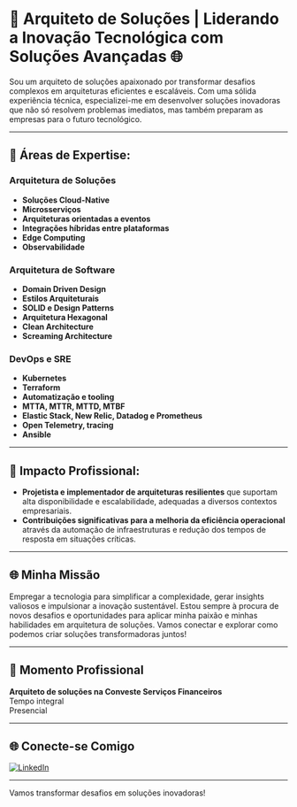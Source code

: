 # 🚀 Arquiteto de Soluções | Liderando a Inovação Tecnológica com Soluções Avançadas 🌐

Sou um arquiteto de soluções apaixonado por transformar desafios complexos em arquiteturas eficientes e escaláveis. Com uma sólida experiência técnica, especializei-me em desenvolver soluções inovadoras que não só resolvem problemas imediatos, mas também preparam as empresas para o futuro tecnológico.

---

## 🔹 Áreas de Expertise:

### Arquitetura de Soluções
- **Soluções Cloud-Native**
- **Microsserviços**
- **Arquiteturas orientadas a eventos**
- **Integrações híbridas entre plataformas**
- **Edge Computing**
- **Observabilidade**

### Arquitetura de Software
- **Domain Driven Design**
- **Estilos Arquiteturais**
- **SOLID e Design Patterns**
- **Arquitetura Hexagonal**
- **Clean Architecture**
- **Screaming Architecture**

### DevOps e SRE
- **Kubernetes**
- **Terraform**
- **Automatização e tooling**
- **MTTA, MTTR, MTTD, MTBF**
- **Elastic Stack, New Relic, Datadog e Prometheus**
- **Open Telemetry, tracing**
- **Ansible**

---

## 🔹 Impacto Profissional:
- **Projetista e implementador de arquiteturas resilientes** que suportam alta disponibilidade e escalabilidade, adequadas a diversos contextos empresariais.
- **Contribuições significativas para a melhoria da eficiência operacional** através da automação de infraestruturas e redução dos tempos de resposta em situações críticas.

---

## 🌐 Minha Missão
Empregar a tecnologia para simplificar a complexidade, gerar insights valiosos e impulsionar a inovação sustentável. Estou sempre à procura de novos desafios e oportunidades para aplicar minha paixão e minhas habilidades em arquitetura de soluções. Vamos conectar e explorar como podemos criar soluções transformadoras juntos!

---

## 💼 Momento Profissional
**Arquiteto de soluções na Conveste Serviços Financeiros**  
Tempo integral  
Presencial


---

## 🌐 Conecte-se Comigo
[![LinkedIn](https://img.shields.io/badge/-LinkedIn-blue)](https://www.linkedin.com/in/vitor-gabriel-220445203/)

---

Vamos transformar desafios em soluções inovadoras!
